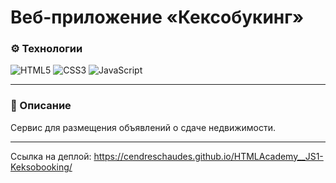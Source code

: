 # Веб-приложение «Кексобукинг»

### ⚙️ Технологии
![HTML5](https://img.shields.io/badge/html5-%23E34F26.svg?style=for-the-badge&logo=html5&logoColor=white)
![CSS3](https://img.shields.io/badge/css3-%231572B6.svg?style=for-the-badge&logo=css3&logoColor=white)
![JavaScript](https://img.shields.io/badge/javascript-%23323330.svg?style=for-the-badge&logo=javascript&logoColor=%23F7DF1E)

---

### 📄 Описание
Сервис для размещения объявлений о сдаче недвижимости.

---

Ссылка на деплой: https://cendreschaudes.github.io/HTMLAcademy__JS1-Keksobooking/
